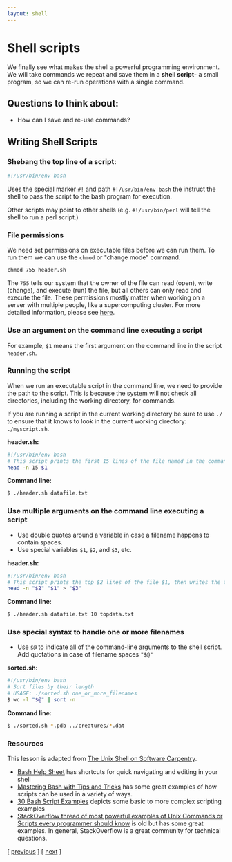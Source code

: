```yaml
---
layout: shell
---
```


# Shell scripts
We finally see what makes the shell a powerful programming environment.  
We will take commands we repeat and save them in a **shell script**- a small program, so we can re-run operations with a single command.

## Questions to think about:
- How can I save and re-use commands?

## Writing Shell Scripts
### Shebang the top line of a script:
```bash
#!/usr/bin/env bash
```
Uses the special marker `#!` and path `#!/usr/bin/env bash` the instruct the shell to pass the script to the bash program for execution.  

Other scripts may point to other shells (e.g. `#!/usr/bin/perl` will tell the shell to run a perl script.) 

### File permissions
We need set permissions on executable files before we can run them. To run them we can use the `chmod` or "change mode" command.

```
chmod 755 header.sh
```

The `755` tells our system that the owner of the file can read (open), write (change), and execute (run) the file, but all others can only read and execute the file. These permissions mostly matter when working on a server with multiple people, like a supercomputing cluster. For more detailed information, please see [here](https://www.redhat.com/sysadmin/introduction-chmod).

### Use an argument on the command line executing a script
For example, `$1` means the first argument on the command line in the script `header.sh`.

### Running the script
When we run an executable script in the command line, we need to provide the path to the script. This is because the system will not check all directories, including the working directory, for commands. 

If you are running a script in the current working directory be sure to use `./` to ensure that it knows to look in the current working directory: `./myscript.sh`.

**header.sh:**
```bash
#!/usr/bin/env bash
# This script prints the first 15 lines of the file named in the command line (datafile.txt)
head -n 15 $1 
```
**Command line:**
```bash
$ ./header.sh datafile.txt
```

### Use multiple arguments on the command line executing a script
- Use double quotes around a variable in case a filename happens to contain spaces.
- Use special variables `$1`, `$2`, and `$3`, etc.
  
**header.sh:**
```bash
#!/usr/bin/env bash
# This script prints the top $2 lines of the file $1, then writes the top lines to file $3
head -n "$2" "$1" > "$3" 
```
**Command line:**
```bash
$ ./header.sh datafile.txt 10 topdata.txt
```

### Use special syntax to handle one or more filenames
- Use `$@` to indicate all of the command-line arguments to the shell script.  Add quotations in case of filename spaces `"$@"`
  
**sorted.sh:**
```bash
#!/usr/bin/env bash
# Sort files by their length
# USAGE: ./sorted.sh one_or_more_filenames
$ wc -l "$@" | sort -n
```
**Command line:**
```bash
$ ./sorted.sh *.pdb ../creatures/*.dat
```

### Resources
This lesson is adapted from [The Unix Shell on Software Carpentry](http://swcarpentry.github.io/shell-novice/).
- [Bash Help Sheet](https://www.shell-tips.com/sheets/bash-help-sheet.pdf) has shortcuts for quick navigating and editing in your shell
- [Mastering Bash with Tips and Tricks](https://www.shell-tips.com/shell/) has some great examples of how scripts can be used in a variety of ways.
- [30 Bash Script Examples](https://linuxhint.com/30_bash_script_examples/) depicts some basic to more complex scripting examples
- [StackOverflow thread of most powerful examples of Unix Commands or Scripts every programmer should know](https://stackoverflow.com/questions/1102986/most-powerful-examples-of-unix-commands-or-scripts-every-programmer-should-know) is old but has some great examples.  In general, StackOverflow is a great community for technical questions.

<span class="lesson">
    [&nbsp;<a href="/shell/loops">previous</a>&nbsp;]
    [&nbsp;<a href="/shell/search-find">next</a>&nbsp;]   
</span>
